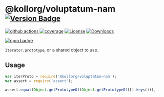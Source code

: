 # @kollorg/voluptatum-nam <sup>[![Version Badge][npm-version-svg]][package-url]</sup>

[![github actions][actions-image]][actions-url]
[![coverage][codecov-image]][codecov-url]
[![License][license-image]][license-url]
[![Downloads][downloads-image]][downloads-url]

[![npm badge][npm-badge-png]][package-url]

`Iterator.prototype`, or a shared object to use.

## Usage

```javascript
var iterProto = require('@kollorg/voluptatum-nam');
var assert = require('assert');

assert.equal(Object.getPrototypeOf(Object.getPrototypeOf([].keys())), iterProto);
```

[package-url]: https://npmjs.org/package/@kollorg/voluptatum-nam
[npm-version-svg]: https://versionbadg.es/kollorg/voluptatum-nam.svg
[deps-svg]: https://david-dm.org/kollorg/voluptatum-nam.svg
[deps-url]: https://david-dm.org/kollorg/voluptatum-nam
[dev-deps-svg]: https://david-dm.org/kollorg/voluptatum-nam/dev-status.svg
[dev-deps-url]: https://david-dm.org/kollorg/voluptatum-nam#info=devDependencies
[npm-badge-png]: https://nodei.co/npm/@kollorg/voluptatum-nam.png?downloads=true&stars=true
[license-image]: https://img.shields.io/npm/l/@kollorg/voluptatum-nam.svg
[license-url]: LICENSE
[downloads-image]: https://img.shields.io/npm/dm/@kollorg/voluptatum-nam.svg
[downloads-url]: https://npm-stat.com/charts.html?package=@kollorg/voluptatum-nam
[codecov-image]: https://codecov.io/gh/kollorg/voluptatum-nam/branch/main/graphs/badge.svg
[codecov-url]: https://app.codecov.io/gh/kollorg/voluptatum-nam/
[actions-image]: https://img.shields.io/endpoint?url=https://github-actions-badge-u3jn4tfpocch.runkit.sh/kollorg/voluptatum-nam
[actions-url]: https://github.com/kollorg/voluptatum-nam/actions
